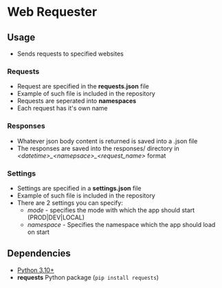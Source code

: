 # Web Requester

## Usage

* Sends requests to specified websites

### Requests
* Request are specified in the **requests.json** file
* Example of such file is included in the repository
* Requests are seperated into **namespaces**
* Each request has it's own name

### Responses
* Whatever json body content is returned is saved into a .json file
* The responses are saved into the responses/ directory in *<datetime\>\_<namepsace\>\_<request_name>* format

### Settings
* Settings are specified in a **settings.json** file
* Example of such file is included in the repository
* There are 2 settings you can specify:
    * *mode* - specifies the mode with which the app should start (PROD|DEV|LOCAL)
    * *namespace* - Specifies the namespace which the app should load on start

## Dependencies
* [Python 3.10+](https://www.python.org/downloads/)
* **requests** Python package (`pip install requests`)